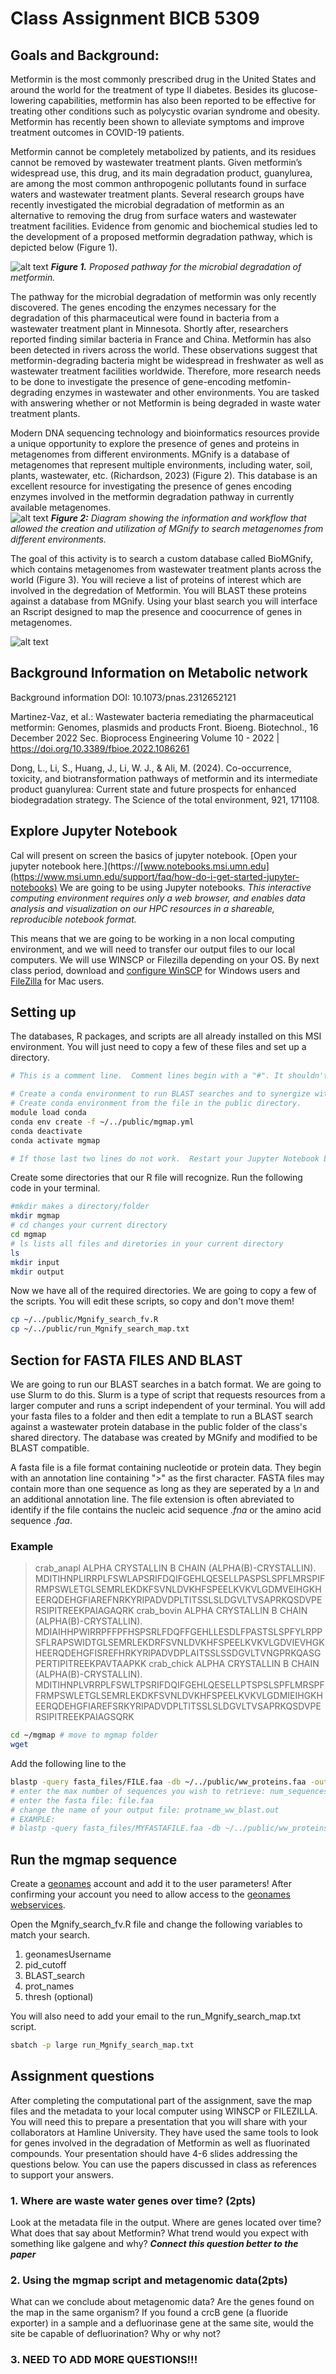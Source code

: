 # Class Assignment BICB 5309

## Goals and Background:

Metformin is the most commonly prescribed drug in the United States and around the world for the treatment of type II diabetes. Besides its glucose-lowering capabilities, metformin has also been reported to be effective for treating other conditions such as polycystic ovarian syndrome and obesity. Metformin has recently been shown to alleviate symptoms and improve treatment outcomes in COVID-19 patients.
 
Metformin cannot be completely metabolized by patients, and its residues cannot be removed by wastewater treatment plants.  Given metformin’s widespread use, this drug, and its main degradation product, guanylurea, are among the most common anthropogenic pollutants found in surface waters and wastewater treatment plants. Several research groups have recently investigated the microbial degradation of metformin as an alternative to removing the drug from surface waters and wastewater treatment facilities. Evidence from genomic and biochemical studies led to the development of a proposed metformin degradation pathway, which is depicted below (Figure 1).

![alt text](figure1.png "Title")
***Figure 1.** Proposed pathway for the microbial degradation of metformin.*

The pathway for the microbial degradation of metformin was only recently discovered. The genes encoding the enzymes necessary for the degradation of this pharmaceutical were found in bacteria from a wastewater treatment plant in Minnesota. Shortly after, researchers reported finding similar bacteria in France and China. Metformin has also been detected in rivers across the world. These observations suggest that metformin-degrading bacteria might be widespread in freshwater as well as wastewater treatment facilities worldwide. Therefore, more research needs to be done to investigate the presence of gene-encoding metfomin-degrading enzymes in wastewater and other environments. You are tasked with answering whether or not Metformin is being degraded in waste water treatment plants.

Modern DNA sequencing technology and bioinformatics resources provide a unique opportunity to explore the presence of genes and proteins in metagenomes from different environments. MGnify is a database of metagenomes that represent multiple environments, including water, soil, plants, wastewater, etc. (Richardson, 2023) (Figure 2).  This database is an excellent resource for investigating the presence of genes encoding enzymes involved in the metformin degradation pathway in currently available metagenomes.  
![alt text](figure2.png "Title")
***Figure 2:** Diagram showing the information and workflow that allowed the creation and utilization of MGnify to search metagenomes from different environments.*

The goal of this activity is to search a custom database called BioMGnify, which contains metagenomes from wastewater treatment plants across the world (Figure 3). You will recieve a list of proteins of interest which are involved in the degredation of Metformin. You will BLAST these proteins against a database from MGnify.  Using your blast search you will interface an Rscript designed to map the presence and coocurrence of genes in metagenomes.

![alt text](figure3.png "Title")


## Background Information on Metabolic network

Background information DOI: 10.1073/pnas.2312652121

Martinez-Vaz, et al.: Wastewater bacteria remediating the pharmaceutical metformin: Genomes, plasmids and products
Front. Bioeng. Biotechnol., 16 December 2022
Sec. Bioprocess Engineering
Volume 10 - 2022 | https://doi.org/10.3389/fbioe.2022.1086261

Dong, L., Li, S., Huang, J., Li, W. J., & Ali, M. (2024). Co-occurrence, toxicity, and biotransformation pathways of metformin and its intermediate product guanylurea: Current state and future prospects for enhanced biodegradation strategy. The Science of the total environment, 921, 171108.

## Explore Jupyter Notebook

Cal will present on screen the basics of jupyter notebook.  [Open your jupyter notebook here.](https://[www.notebooks.msi.umn.edu](https://www.msi.umn.edu/support/faq/how-do-i-get-started-jupyter-notebooks)
We are going to be using Jupyter notebooks.  *This interactive computing environment requires only a web browser, and enables data analysis and visualization on our HPC resources in a shareable, reproducible notebook format.*  

This means that we are going to be working in a non local computing environment, and we will need to transfer our output files to our local computers.  We will use WINSCP or Filezilla depending on your OS.  By next class period, download and [configure WinSCP](https://www.msi.umn.edu/support/faq/how-do-i-use-winscp-transfer-data)  for Windows users and [FileZilla](https://www.msi.umn.edu/support/faq/how-do-i-use-filezilla-transfer-data) for Mac users.

## Setting up

The databases, R packages, and scripts are all already installed on this MSI environment. You will just need to copy a few of these files and set up a directory.

```bash
# This is a comment line.  Comment lines begin with a "#". It shouldn't be a problem if they are in your code, because bash (the language we are coding in) ignores them.

# Create a conda environment to run BLAST searches and to synergize with our R packages
# Create conda environment from the file in the public directory.
module load conda 
conda env create -f ~/../public/mgmap.yml
conda deactivate
conda activate mgmap

# If those last two lines do not work.  Restart your Jupyter Notebook by starting and stopping your server through the Hub Control Pannel under 'File'.
```

Create some directories that our R file will recognize. Run the following code in your terminal.

```bash
#mkdir makes a directory/folder
mkdir mgmap
# cd changes your current directory
cd mgmap
# ls lists all files and diretories in your current directory
ls
mkdir input
mkdir output
```

Now we have all of the required directories. We are going to copy a few of the scripts. You will edit these scripts, so copy and don't move them!

```bash
cp ~/../public/Mgnify_search_fv.R
cp ~/../public/run_Mgnify_search_map.txt
```

## Section for FASTA FILES AND BLAST

We are going to run our BLAST searches in a batch format.  We are going to use Slurm to do this. Slurm is a type of script that requests resources from a larger computer and runs a script independent of your terminal.  You will add your fasta files to a folder and then edit a template to run a BLAST search against a wastewater protein database in the public folder of the class's shared directory.  The database was created by MGnify and modified to be BLAST compatible.

A fasta file is a file format containing nucleotide or protein data.  They begin with an annotation line containing ">" as the first character.  FASTA files may contain more than one sequence as long as they are seperated by a *\n* and an additional annotation line. The file extension is often abreviated to identify if the file contains the nucleic acid sequence *.fna* or the amino acid sequence *.faa*.

### Example

>crab_anapl ALPHA CRYSTALLIN B CHAIN (ALPHA(B)-CRYSTALLIN).             
MDITIHNPLIRRPLFSWLAPSRIFDQIFGEHLQESELLPASPSLSPFLMRSPIFRMPSWLETGLSEMRLEKDKFSVNLDVKHFSPEELKVKVLGDMVEIHGKHEERQDEHGFIAREFNRKYRIPADVDPLTITSSLSLDGVLTVSAPRKQSDVPERSIPITREEKPAIAGAQRK
>crab_bovin ALPHA CRYSTALLIN B CHAIN (ALPHA(B)-CRYSTALLIN).             
MDIAIHHPWIRRPFFPFHSPSRLFDQFFGEHLLESDLFPASTSLSPFYLRPPSFLRAPSWIDTGLSEMRLEKDRFSVNLDVKHFSPEELKVKVLGDVIEVHGKHEERQDEHGFISREFHRKYRIPADVDPLAITSSLSSDGVLTVNGPRKQASGPERTIPITREEKPAVTAAPKK
>crab_chick ALPHA CRYSTALLIN B CHAIN (ALPHA(B)-CRYSTALLIN).             
MDITIHNPLVRRPLFSWLTPSRIFDQIFGEHLQESELLPTSPSLSPFLMRSPFFRMPSWLETGLSEMRLEKDKFSVNLDVKHFSPEELKVKVLGDMIEIHGKHEERQDEHGFIAREFSRKYRIPADVDPLTITSSLSLDGVLTVSAPRKQSDVPERSIPITREEKPAIAGSQRK

```bash
cd ~/mgmap # move to mgmap folder
wget
```

Add the following line to the 

```bash
blastp -query fasta_files/FILE.faa -db ~/../public/ww_proteins.faa -outfmt 6 -max_target_seqs num_sequences > /input/protname_ww_blast.out
# enter the max number of sequences you wish to retrieve: num_sequences
# enter the fasta file: file.faa
# change the name of your output file: protname_ww_blast.out
# EXAMPLE:
# blastp -query fasta_files/MYFASTAFILE.faa -db ~/../public/ww_proteins.faa -outfmt 6 -max_target_seqs 200 > /input/MYOUTPUTFILENAME.out
```

## Run the mgmap sequence

Create a [geonames](http://www.geonames.org/) account and add it to the user parameters!
After confirming your account you need to allow access to the [geonames webservices](http://www.geonames.org/enablefreewebservice).

Open the Mgnify_search_fv.R file and change the following variables to match your search.

1. geonamesUsername
2. pid_cutoff
3. BLAST_search
4. prot_names
5. thresh (optional)

You will also need to add your email to the run_Mgnify_search_map.txt script.

```bash
sbatch -p large run_Mgnify_search_map.txt
```

## Assignment questions

After completing the computational part of the assignment, save the map files and the metadata to your local computer using WINSCP or FILEZILLA. You will need this to prepare a presentation that you will share with your collaborators at Hamline University. They have used the same tools to look for genes involved in the degradation of Metformin as well as fluorinated compounds.  Your presentation should have 4-6 slides addressing the questions below. You can use the papers discussed in class as references to support your answers.


### 1. Where are waste water genes over time? (2pts)

Look at the metadata file in the output. Where are genes located over time?  What does that say about Metformin?  What trend would you expect with something like galgene and why? ***Connect this question better to the paper***

### 2. Using the mgmap script and metagenomic data(2pts)

What can we conclude about metagenomic data?  Are the genes found on the map in the same organism?  If you found a crcB gene (a fluoride exporter) in a sample and a defluorinase gene at the same site, would the site be capable of defluorination?  Why or why not?

### 3. NEED TO ADD MORE QUESTIONS!!!


